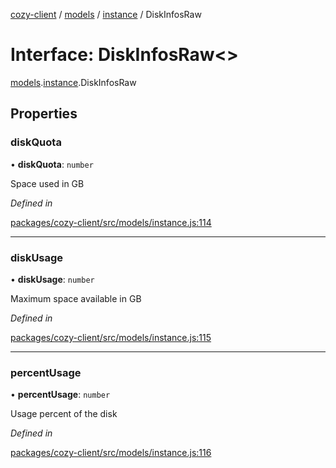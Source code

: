 [cozy-client](../README.md) / [models](../modules/models.md) / [instance](../modules/models.instance.md) / DiskInfosRaw

# Interface: DiskInfosRaw<>

[models](../modules/models.md).[instance](../modules/models.instance.md).DiskInfosRaw

## Properties

### diskQuota

• **diskQuota**: `number`

Space used in GB

*Defined in*

[packages/cozy-client/src/models/instance.js:114](https://github.com/cozy/cozy-client/blob/master/packages/cozy-client/src/models/instance.js#L114)

***

### diskUsage

• **diskUsage**: `number`

Maximum space available in GB

*Defined in*

[packages/cozy-client/src/models/instance.js:115](https://github.com/cozy/cozy-client/blob/master/packages/cozy-client/src/models/instance.js#L115)

***

### percentUsage

• **percentUsage**: `number`

Usage percent of the disk

*Defined in*

[packages/cozy-client/src/models/instance.js:116](https://github.com/cozy/cozy-client/blob/master/packages/cozy-client/src/models/instance.js#L116)
